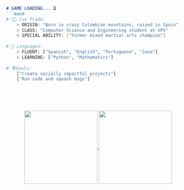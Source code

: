 ```markdown
# GAME LOADING... ⏳
```bash
# 👹🖤 Cux Prada: 
    > ORIGIN: "Born in crazy Colombian mountains, raised in Spain"
    > CLASS: "Computer Science and Engineering student at UPV"
    > SPECIAL ABILITY: ["Former mixed martial arts champion"]
    
# 💬 Languages:                                                                                    
    > FLUENT: ["Spanish", "English", "Portuguese", "Java"]
    > LEARNING: ["Python", "Mathematics"]    
    
# 🌎Goals:
    ["Create socially impactful projects"]
    ["Run code and squash bugs"]
```
<br><br><br>
<p align="center">
	<a href="https://github.com/hoodrichpirobo">
		<img height=200 align="center" src="https://github-readme-stats.vercel.app/api?username=hoodrichpirobo" />
	</a>
	<a href="https://github.com/hoodrichpirobo">
		<img height=200 align="center" src="https://github-readme-stats.vercel.app/api/top-langs?username=hoodrichpirobo&layout=compact&langs_count=8&card_width=320" />
	</a>
</p>
